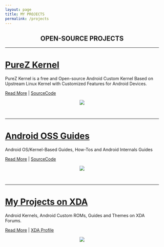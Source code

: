 ```yaml
---
layout: page
title: MY PROJECTS
permalink: /projects
---
```


<h2 align="center">OPEN-SOURCE PROJECTS</h2>

---

<h1><a href="https://zawzaww.github.io/projects/purez-kernel">PureZ Kernel</a></h1>
<p>PureZ Kernel is a free and Open-source Android Custom Kernel Based on Upstream Linux Kernel with Customized Features for Android Devices.</p>
<p><a href="https://zawzaww.github.io/projects/purez-kernel">Read More</a> | <a href="https://github.com/purez-kernel">SourceCode</a></p>
<p align="center"><a href="https://zawzaww.github.io/projects/purez-kernel"><img src="https://s20.postimg.cc/vpbav0vq5/Pure_Z-_Logo.png"/></a></p>
<br>

----

<h1><a href="https://zawzaww.github.io/projects/androidoss-guides">Android OSS Guides</a></h1>
<p>Android OS/Kernel-Based Guides, How-Tos and Android Internals Guides</p>
<p><a href="https://zawzaww.github.io/projects/androidoss-guides">Read More</a> | <a href="https://github.com/zawzaww/androidoss-guides">SourceCode</a></p>
<p align="center"><a href="https://zawzaww.github.io/projects/androidoss-guides"><img src="https://s20.postimg.cc/70n6ckm5p/android-os-logo-grey.jpg"/></a></p>
<br>

----

<h1><a href="https://zawzaww.github.io/projects/xda-threads-works">My Projects on XDA</a></h1>
<p>Android Kernels, Android Custom ROMs, Guides and Themes on XDA Forums.</p>
<p><a href="https://zawzaww.github.io/projects/xda-threads-works">Read More</a> | <a href="https://forum.xda-developers.com/member.php?u=7581611">XDA Profile</a></p>
<p align="center"><a href="https://zawzaww.github.io/projects/xda-threads-works"><img src="https://s20.postimg.cc/4qq51vcl9/xda-developers.png"/></a></p>
